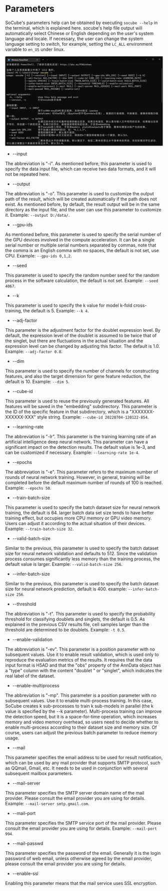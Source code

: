 # Parameters

SoCube's parameters help can be obtained by executing `socube --help` in the terminal, which is explained here. socube's help file output will automatically select Chinese or English depending on the user's system language and locale. If necessary, the user can change the system language setting to switch, for example, setting the `LC_ALL` environment variable to `en_US` under linux.

![](assets/fig9.png)

- --input

The abbreviation is "-i". As mentioned before, this parameter is used to specify the data input file, which can receive two data formats, and it will not be repeated here.

- --output

The abbreviation is "-o". This parameter is used to customize the output path of the result, which will be created automatically if the path does not exist. As mentioned before, by default, the result output will be in the same directory as the input file, and the user can use this parameter to customize it. Example: `--output D:/data/`.

- --gpu-ids

As mentioned before, this parameter is used to specify the serial number of the GPU devices involved in the compute acceleration. It can be a single serial number or multiple serial numbers separated by commas, note that the comma is an English comma with no spaces, the default is not set, use CPU. Example: `--gpu-ids 0,1,2`.

- --seed

This parameter is used to specify the random number seed for the random process in the software calculation, the default is not set. Example: `--seed 4067`.

- --k

This parameter is used to specify the k value for model k-fold cross-training, the default is 5. Example: `--k 4`.

- --adj-factor

This parameter is the adjustment factor for the doublet expression level. By default, the expression level of the doublet is assumed to be twice that of the singlet, but there are fluctuations in the actual situation and the expression level can be changed by adjusting this factor. The default is 1.0. Example: `--adj-factor 0.8`.

- --dim

This parameter is used to specify the number of channels for constructing features, and also the target dimension for gene feature reduction, the default is 10. Example: `--dim 5`.

- --cube-id

This parameter is used to reuse the previously generated features. All features will be saved in the "embedding" subdirectory. This parameter is the ID of the specific feature in that subdirectory, which is a "XXXXXXX-XXXXXX-XXX" style string. Example: `--cube-id 20220704-120122-854`.

- --learning-rate

The abbreviation is "-lr". This parameter is the training learning rate of an artificial intelligence deep neural network. This parameter can have a significant impact on the detection results. The default value is 1e-3, and can be customized if necessary. Example: `--learning-rate 1e-4`.

- --epochs

The abbreviation is "-e". This parameter refers to the maximum number of rounds of neural network training. However, in general, training will be completed before the default maximum number of rounds of 100 is reached. Example: `--epochs 50`.

- --train-batch-size

This parameter is used to specify the batch dataset size for neural network training, the default is 64. larger batch data set size tends to have better training effect, but occupies more CPU memory or GPU video memory. Users can adjust it according to the actual situation of their devices. Example: `--train-batch-size 32`.

- --valid-batch-size

Similar to the previous, this parameter is used to specify the batch dataset size for neural network validation and defaults to 512. Since the validation process consumes significantly less memory than the training process, the default value is larger. Example: `--valid-batch-size 256`.

- --infer-batch-size

Similar to the previous, this parameter is used to specify the batch dataset size for neural network prediction, default is 400. example: `--infer-batch-size 256`.

- --threshold

The abbreviation is "-t". This parameter is used to specify the probability threshold for classifying doublets and singlets, the default is 0.5. As explained in the previous CSV results file, cell samples larger than the threshold are determined to be doublets. Example: `-t 0.5`.

- --enable-validation

The abbreviation is "-ev". This parameter is a position parameter with no subsequent values. Use it to enable result validation, which is used only to reproduce the evaluation metrics of the results. It requires that the data input format is H5AD and that the "obs" property of the AnnData object has a "type" column with the content "doublet " or "singlet", which indicates the real label of the dataset.

- --enable-multiprocess

The abbreviation is "-mp". This parameter is a position parameter with no subsequent values. Use it to enable multi-process training. In this case, SoCube creates k sub-processes to train k sub-models in parallel (the k value is specified by the --k parameter). Multi-process training can improve the detection speed, but it is a space-for-time operation, which increases memory and video memory overhead, so users need to decide whether to enable multi-process according to their dataset size and memory size. Of course, users can adjust the previous batch parameter to reduce memory usage.

- --mail

This parameter specifies the email address to be used for result notification, which can be used by any mail provider that supports SMTP protocol, such as QQmail, Gmail, etc. It needs to be used in conjunction with several subsequent mailbox parameters.

- --mail-server

This parameter specifies the SMTP server domain name of the mail provider. Please consult the email provider you are using for details. Example: `--mail-server smtp.gmail.com`.

- --mail-port

This parameter specifies the SMTP service port of the mail provider. Please consult the email provider you are using for details. Example: `--mail-port 994`.

- --mail-passwd

This parameter specifies the password of the email. Generally it is the login password of web email, unless otherwise agreed by the email provider, please consult the email provider you are using for details.

- --enable-ssl

Enabling this parameter means that the mail service uses SSL encryption.